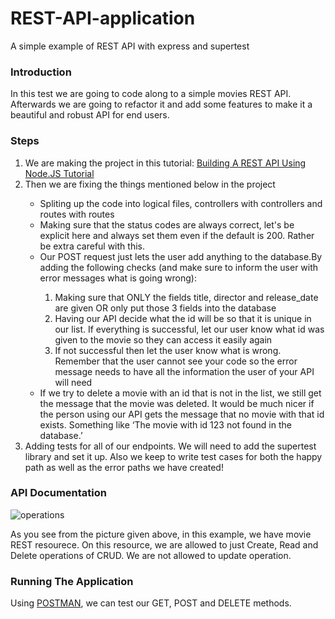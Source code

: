 # REST-API-application
A simple example of REST API with express and supertest

<h3>Introduction</h3>
In this test we are going to code along to a simple movies REST API. Afterwards we are going to refactor it and add some features to make it a beautiful and robust API for end
users. 

<h3>Steps</h3>
 <ol> <li> We are making the project in this tutorial: <a href="https://www.youtube.com/watch?v=coyUaGdGqp8" target="__blank">Building A REST API Using Node.JS Tutorial</a></li>
   <li> Then we are fixing the things mentioned below in the project </li>
    <ul>
     <li>Spliting up the code into logical files, controllers with controllers and routes with routes</li>
        <li>Making sure that the status codes are always correct, let's be explicit here and always set them even if the default is 200. Rather be extra careful with this.</li>
        <li>Our POST request just lets the user add anything to the database.By adding the following checks (and make sure to inform the user with error messages what is going wrong):</li>
          <ol> 
             <li>Making sure that ONLY the fields title, director and release_date are given OR only put those 3 fields into the database</li>
             <li>Having our API decide what the id will be so that it is unique in our list. If everything is successful, let our user know what id was given to the movie so they can access it easily again</li>
             <li>If not successful then let the user know what is wrong. Remember that the user cannot see your code so the error message needs to have all the information the user of your API will need</li></ol>
   <li>If we try to delete a movie with an id that is not in the list, we still get the message that the movie was deleted. It would be much nicer if the person using our API gets the message that no movie with that id exists. Something like ‘The movie with id 123 not found in the database.’</li></ul>
   <li> Adding tests for all of our endpoints. We will need to add the supertest library and set it up. Also we keep to write test cases for both the happy path as well as the error paths we have created!</li></ol>
  
  <h3>API Documentation</h3>
  
   ![operations](https://user-images.githubusercontent.com/61011249/135954301-55c17fb5-88f5-4ef3-97f3-caafced6bffb.png)
   
   As you see from the picture given above, in this example, we have movie REST resourece. On this resource, we are allowed to just Create, Read and Delete operations of CRUD. We are not allowed to update operation.
  
  <h3>Running The Application</h3>
  Using <a href="https://postman.com" target="__blank">POSTMAN</a>, we can test our GET, POST and DELETE methods.  
